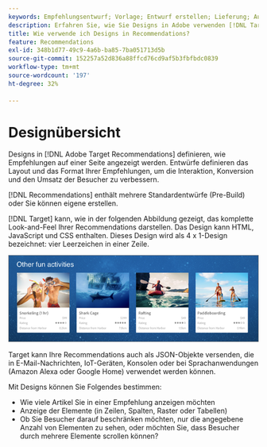 ```yaml
---
keywords: Empfehlungsentwurf; Vorlage; Entwurf erstellen; Lieferung; Ausgabe
description: Erfahren Sie, wie Sie Designs in Adobe verwenden [!DNL Target] Recommendations , um festzulegen, wie Empfehlungen auf einer Seite angezeigt werden (1X4, 1X6, 2X2 usw.).
title: Wie verwende ich Designs in Recommendations?
feature: Recommendations
exl-id: 348b1d77-49c9-4a6b-ba85-7ba051713d5b
source-git-commit: 152257a52d836a88ffcd76cd9af5b3fbfbdc0839
workflow-type: tm+mt
source-wordcount: '197'
ht-degree: 32%

---
```


# Designübersicht

Designs in [!DNL Adobe Target Recommendations] definieren, wie Empfehlungen auf einer Seite angezeigt werden. Entwürfe definieren das Layout und das Format Ihrer Empfehlungen, um die Interaktion, Konversion und den Umsatz der Besucher zu verbessern.

[!DNL Recommendations] enthält mehrere Standardentwürfe (Pre-Build) oder Sie können eigene erstellen.

[!DNL Target] kann, wie in der folgenden Abbildung gezeigt, das komplette Look-and-Feel Ihrer Recommendations darstellen. Das Design kann HTML, JavaScript und CSS enthalten. Dieses Design wird als 4 x 1-Design bezeichnet: vier Leerzeichen in einer Zeile.

![](assets/velocity_example.png)

Target kann Ihre Recommendations auch als JSON-Objekte versenden, die in E-Mail-Nachrichten, IoT-Geräten, Konsolen oder bei Sprachanwendungen (Amazon Alexa oder Google Home) verwendet werden können.

Mit Designs können Sie Folgendes bestimmen:

* Wie viele Artikel Sie in einer Empfehlung anzeigen möchten
* Anzeige der Elemente (in Zeilen, Spalten, Raster oder Tabellen)
* Ob Sie Besucher darauf beschränken möchten, nur die angegebene Anzahl von Elementen zu sehen, oder möchten Sie, dass Besucher durch mehrere Elemente scrollen können?
